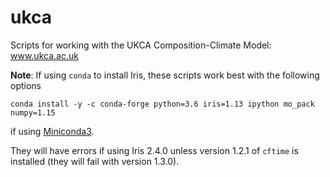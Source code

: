 # ukca
Scripts for working with the UKCA Composition-Climate Model: www.ukca.ac.uk

**Note**: If using `conda` to install Iris, these scripts work best with the following options

    conda install -y -c conda-forge python=3.6 iris=1.13 ipython mo_pack numpy=1.15

if using [Miniconda3](https://repo.continuum.io/miniconda/Miniconda3-latest-Linux-x86_64.sh).

They will have errors if using Iris 2.4.0 unless version 1.2.1 of `cftime` is installed (they will fail with version 1.3.0).